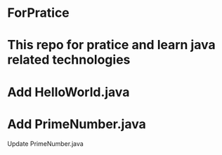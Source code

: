 # ForPratice
This repo for pratice and learn java related technologies
===================================
Add HelloWorld.java
===================================
Add PrimeNumber.java
===================================
Update PrimeNumber.java

